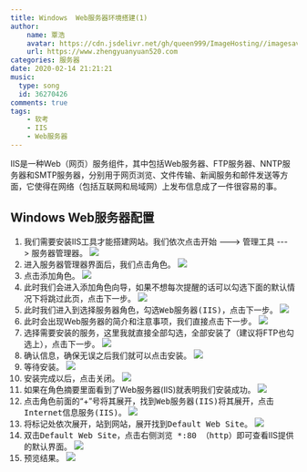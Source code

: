 ```yaml
---
title: Windows  Web服务器环境搭建(1)
author:
	name: 覃浩
	avatar: https://cdn.jsdelivr.net/gh/queen999/ImageHosting//imagesavatar.jpg
	url: https://www.zhengyuanyuan520.com
categories: 服务器
date: 2020-02-14 21:21:21
music:
  type: song  
  id: 36270426
comments: true
tags:  
	- 软考
	- IIS
	- Web服务器
---
```

IIS是一种Web（网页）服务组件，其中包括Web服务器、FTP服务器、NNTP服务器和SMTP服务器，分别用于网页浏览、文件传输、新闻服务和邮件发送等方面，它使得在网络（包括互联网和局域网）上发布信息成了一件很容易的事。
<!-- more -->

##								Windows  Web服务器配置

1.	我们需要安装IIS工具才能搭建网站。我们依次点击<kbd>开始</kbd> ---> <kbd>管理工具</kbd> ---> <kbd>服务器管理器</kbd>。
![](https://www.zhengyuanyuan520.cn/images/softexam/Web/photo1.png)
2.	进入<kbd>服务器管理器</kbd>界面后，我们点击<kbd>角色</kbd>。
![](https://www.zhengyuanyuan520.cn/images/softexam/Web/photo2.png) 
3.	点击<kbd>添加角色</kbd>。
![](https://www.zhengyuanyuan520.cn/images/softexam/Web/photo3.png)
4.	此时我们会进入<kbd>添加角色向导</kbd>，如果不想每次提醒的话可以勾选下面的<kbd>默认情况下将跳过此页</kbd>，点击<kbd>下一步</kbd>。
![](https://www.zhengyuanyuan520.cn/images/softexam/Web/photo4.png)
5.	此时我们进入到<kbd>选择服务器角色</kbd>，勾选<kbd>Web服务器(IIS)</kbd>，点击<kbd>下一步</kbd>。
![](https://www.zhengyuanyuan520.cn/images/softexam/Web/photo5.png)
6.	此时会出现Web服务器的简介和注意事项，我们直接点击<kbd>下一步</kbd>。
![](https://www.zhengyuanyuan520.cn/images/softexam/Web/photo6.png)
7.	选择需要安装的服务，这里我就直接全部勾选，全部安装了（建议将FTP也勾选上），点击<kbd>下一步</kbd>。
![](https://www.zhengyuanyuan520.cn/images/softexam/Web/photo7.png)
8.	确认信息，确保无误之后我们就可以点击<kbd>安装</kbd>。
![](https://www.zhengyuanyuan520.cn/images/softexam/Web/photo8.png)
9.	等待安装。
![](https://www.zhengyuanyuan520.cn/images/softexam/Web/photo9.png)
10.	 安装完成以后，点击<kbd>关闭</kbd>。
![](https://www.zhengyuanyuan520.cn/images/softexam/Web/photo10.png)
11.	如果在<kbd>角色摘要</kbd>里面看到了Web服务器(IIS)就表明我们安装成功。
![](https://www.zhengyuanyuan520.cn/images/softexam/Web/photo11.png)
12.	 点击<kbd>角色</kbd>前面的“+”号将其展开，找到<kbd>Web服务器(IIS)</kbd>将其展开，点击<kbd>Internet信息服务(IIS)</kbd>。
![](https://www.zhengyuanyuan520.cn/images/softexam/Web/photo12.png)
13.	将标记处依次展开，站到<kbd>网站</kbd>，展开找到<kbd>Default Web Site</kbd>。
![](https://www.zhengyuanyuan520.cn/images/softexam/Web/photo13.png)
14.	双击<kbd>Default Web Site</kbd>，点击右侧<kbd>浏览 *:80 （http）</kbd>即可查看IIS提供的默认界面。
![](https://www.zhengyuanyuan520.cn/images/softexam/Web/photo14.png)
15.	预览结果。
![](https://www.zhengyuanyuan520.cn/images/softexam/Web/photo15.png)
